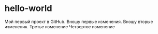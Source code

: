 # hello-world
Мой первый проект в GitHub.
Вношу первые изменения.
Вношу вторые изменения.
Третье изменение
Четвертое изменение

